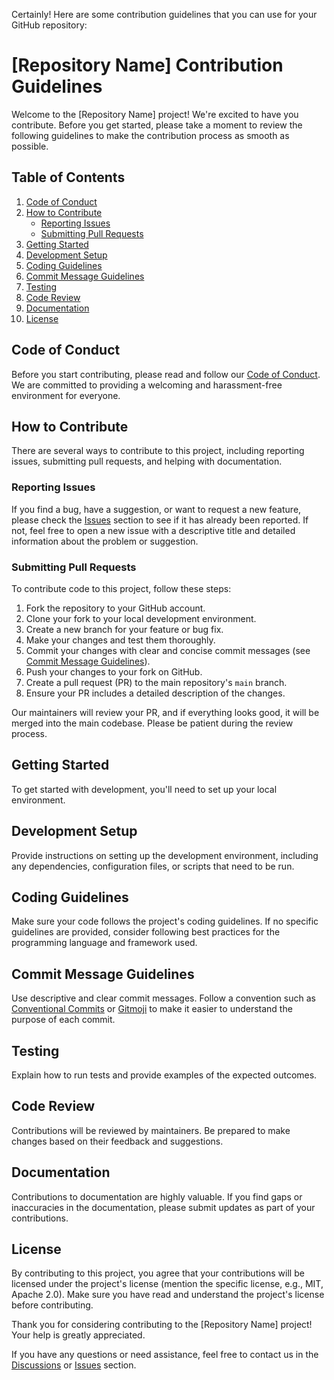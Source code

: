 Certainly! Here are some contribution guidelines that you can use for your GitHub repository:

# [Repository Name] Contribution Guidelines

Welcome to the [Repository Name] project! We're excited to have you contribute. Before you get started, please take a moment to review the following guidelines to make the contribution process as smooth as possible.

## Table of Contents

1. [Code of Conduct](#code-of-conduct)
2. [How to Contribute](#how-to-contribute)
    - [Reporting Issues](#reporting-issues)
    - [Submitting Pull Requests](#submitting-pull-requests)
3. [Getting Started](#getting-started)
4. [Development Setup](#development-setup)
5. [Coding Guidelines](#coding-guidelines)
6. [Commit Message Guidelines](#commit-message-guidelines)
7. [Testing](#testing)
8. [Code Review](#code-review)
9. [Documentation](#documentation)
10. [License](#license)

## Code of Conduct

Before you start contributing, please read and follow our [Code of Conduct](CODE_OF_CONDUCT.md). We are committed to providing a welcoming and harassment-free environment for everyone.

## How to Contribute

There are several ways to contribute to this project, including reporting issues, submitting pull requests, and helping with documentation.

### Reporting Issues

If you find a bug, have a suggestion, or want to request a new feature, please check the [Issues](https://github.com/your-username/repo-name/issues) section to see if it has already been reported. If not, feel free to open a new issue with a descriptive title and detailed information about the problem or suggestion.

### Submitting Pull Requests

To contribute code to this project, follow these steps:

1. Fork the repository to your GitHub account.
2. Clone your fork to your local development environment.
3. Create a new branch for your feature or bug fix.
4. Make your changes and test them thoroughly.
5. Commit your changes with clear and concise commit messages (see [Commit Message Guidelines](#commit-message-guidelines)).
6. Push your changes to your fork on GitHub.
7. Create a pull request (PR) to the main repository's `main` branch.
8. Ensure your PR includes a detailed description of the changes.

Our maintainers will review your PR, and if everything looks good, it will be merged into the main codebase. Please be patient during the review process.

## Getting Started

To get started with development, you'll need to set up your local environment.

## Development Setup

Provide instructions on setting up the development environment, including any dependencies, configuration files, or scripts that need to be run.

## Coding Guidelines

Make sure your code follows the project's coding guidelines. If no specific guidelines are provided, consider following best practices for the programming language and framework used.

## Commit Message Guidelines

Use descriptive and clear commit messages. Follow a convention such as [Conventional Commits](https://www.conventionalcommits.org/) or [Gitmoji](https://gitmoji.dev/) to make it easier to understand the purpose of each commit.

## Testing

Explain how to run tests and provide examples of the expected outcomes.

## Code Review

Contributions will be reviewed by maintainers. Be prepared to make changes based on their feedback and suggestions.

## Documentation

Contributions to documentation are highly valuable. If you find gaps or inaccuracies in the documentation, please submit updates as part of your contributions.

## License

By contributing to this project, you agree that your contributions will be licensed under the project's license (mention the specific license, e.g., MIT, Apache 2.0). Make sure you have read and understand the project's license before contributing.

Thank you for considering contributing to the [Repository Name] project! Your help is greatly appreciated.

If you have any questions or need assistance, feel free to contact us in the [Discussions](https://github.com/your-username/repo-name/discussions) or [Issues](https://github.com/your-username/repo-name/issues) section.
